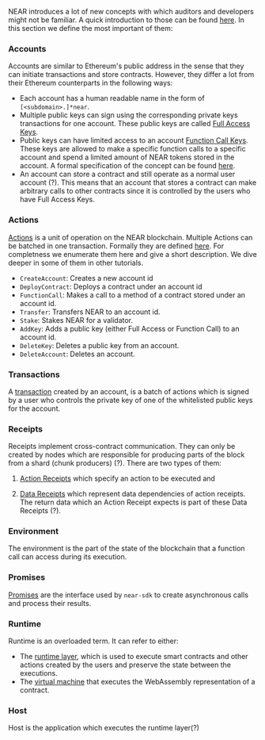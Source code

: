 NEAR introduces a lot of new concepts with which auditors and developers might not be familiar. A quick introduction to those can be found [here](https://docs.near.org/docs/concepts/new-to-near). In this section we define the most important of them:

### Accounts

Accounts are similar to Ethereum's public address in the sense that they can initiate transactions and store contracts. However, they differ a lot from their Ethereum counterparts in the following ways:

* Each account has a human readable name in the form of ``[<subdomain>.]*near``.
* Multiple public keys can sign using the corresponding private keys transactions for one account. These public keys are called [Full Access Keys](https://docs.near.org/docs/concepts/account#access-keys).
* Public keys can have limited access to an account [Function Call Keys](https://docs.near.org/docs/concepts/account#function-call-keys). These keys are allowed to make a specific function calls to a specific account and spend a limited amount of NEAR tokens stored in the account. A formal specification of the concept can be found [here](https://nomicon.io/DataStructures/AccessKey.html#accesskeypermissionfunctioncall).
* An account can store a contract and still operate as a normal user account (?). This means that an account that stores a contract can make arbitrary calls to other contracts since it is controlled by the users who have Full Access Keys.

### Actions

[Actions](https://docs.near.org/docs/concepts/transaction#action) is a unit of operation on the NEAR blockchain. Multiple Actions can be batched in one transaction. Formally they are defined [here](https://nomicon.io/RuntimeSpec/Actions.html). For completness we enumerate them here and give a short description. We dive deeper in some of them in other tutorials.

* ``CreateAccount``: Creates a new account id
* ``DeployContract``: Deploys a contract under an account id
* ``FunctionCall``: Makes a call to a method of a contract stored under an account id.
* ``Transfer``: Transfers NEAR to an account id.
* ``Stake``: Stakes NEAR for a validator.
* ``AddKey``: Adds a public key (either Full Access or Function Call) to an account id.
* ``DeleteKey``: Deletes a public key from an account.
* ``DeleteAccount``: Deletes an account.

### Transactions

A [transaction](https://nomicon.io/RuntimeSpec/Transactions) created by an account, is a batch of actions which is signed by a user who controls the private key of one of the whitelisted public keys for the account.

### Receipts

Receipts implement cross-contract communication. They can only be created by nodes which are responsible for producing parts of the block from a shard (chunk producers) (?). There are two types of them: 

1. [Action Receipts](https://nomicon.io/RuntimeSpec/Receipts.html#actionreceipt) which specify an action to be executed and 

2. [Data Receipts](https://nomicon.io/RuntimeSpec/Receipts.html#datareceipt) which represent data dependencies of action receipts. The return data which an Action Receipt expects is part of these Data Receipts (?).

### Environment

The environment is the part of the state of the blockchain that a function call can access during its execution.

### Promises

[Promises](https://nomicon.io/RuntimeSpec/Components/BindingsSpec/PromisesAPI.html) are the interface used by ``near-sdk`` to create asynchronous calls and process their results.

### Runtime

Runtime is an overloaded term. It can refer to either:

* The [runtime layer](https://nomicon.io/RuntimeSpec/Runtime.html#runtime), which is used to execute smart contracts and other actions created by the users and preserve the state between the executions. 
* The [virtual machine](https://wasmer.io/) that executes the WebAssembly representation of a contract.

### Host

Host is the application which executes the runtime layer(?)
